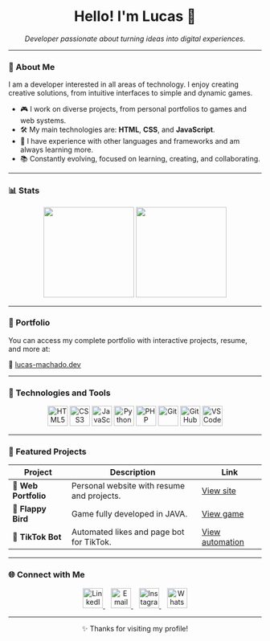<h1 align="center">Hello! I'm Lucas 👋</h1>

<p align="center">
  <em>Developer passionate about turning ideas into digital experiences.</em>
</p>

---

### 🚀 About Me

I am a developer interested in all areas of technology. I enjoy creating creative solutions, from intuitive interfaces to simple and dynamic games.

- 🎮 I work on diverse projects, from personal portfolios to games and web systems.
- 🛠️ My main technologies are: **HTML**, **CSS**, and **JavaScript**.
- 🧩 I have experience with other languages and frameworks and am always learning more.
- 📚 Constantly evolving, focused on learning, creating, and collaborating.

---

### 📊 Stats

<p align="center">
  <img src="https://github-readme-stats.vercel.app/api?username=Lucas-C-Machado&show_icons=true&theme=radical" height="180"/>
  <img src="https://github-readme-stats.vercel.app/api/top-langs/?username=Lucas-C-Machado&layout=compact&theme=radical&card_width=320" height="180"/>
</p>

---

### 💼 Portfolio

You can access my complete portfolio with interactive projects, resume, and more at:

🔗 [lucas-machado.dev](https://lucas-c-machado.github.io/Portfolio/)

---

### 📌 Technologies and Tools

<p align="center">
  <img src="https://cdn.jsdelivr.net/gh/devicons/devicon/icons/html5/html5-original.svg" width="40" alt="HTML5"/>
  <img src="https://cdn.jsdelivr.net/gh/devicons/devicon/icons/css3/css3-original.svg" width="40" alt="CSS3"/>
  <img src="https://cdn.jsdelivr.net/gh/devicons/devicon/icons/javascript/javascript-original.svg" width="40" alt="JavaScript"/>
  <img src="https://cdn.jsdelivr.net/gh/devicons/devicon/icons/python/python-original.svg" width="40" alt="Python"/>
  <img src="https://cdn.jsdelivr.net/gh/devicons/devicon/icons/php/php-original.svg" width="40" alt="PHP"/>
  <img src="https://cdn.jsdelivr.net/gh/devicons/devicon/icons/git/git-original.svg" width="40" alt="Git"/>
  <img src="https://cdn2.iconfinder.com/data/icons/social-icons-33/128/Github-1024.png" width="40" alt="GitHub"/>
  <img src="https://cdn.jsdelivr.net/gh/devicons/devicon/icons/vscode/vscode-original.svg" width="40" alt="VSCode"/>
</p>

---

### 🧠 Featured Projects

<table align="center">
  <thead>
    <tr>
      <th>Project</th>
      <th>Description</th>
      <th>Link</th>
    </tr>
  </thead>
  <tbody>
    <tr>
      <td>🎨 <strong>Web Portfolio</strong></td>
      <td>Personal website with resume and projects.</td>
      <td><a href="https://lucas-c-machado.github.io/Portfolio/">View site</a></td>
    </tr>
    <tr>
      <td>🐤 <strong>Flappy Bird</strong></td>
      <td>Game fully developed in JAVA.</td>
      <td><a href="https://github.com/Lucas-C-Machado/Flappy-Bird">View game</a></td>
    </tr>
    <tr>
      <td>🤖 <strong>TikTok Bot</strong></td>
      <td>Automated likes and page bot for TikTok.</td>
      <td><a href="https://github.com/Lucas-C-Machado/Bot-TikTok">View automation</a></td>
    </tr>
  </tbody>
</table>

---

### 🌐 Connect with Me

<p align="center">
  <a href="https://www.linkedin.com/in/lucas-c-machado-80090b307/" target="_blank">
    <img src="https://cdn.jsdelivr.net/gh/devicons/devicon/icons/linkedin/linkedin-original.svg" width="40" alt="LinkedIn"/>
  </a>
  &nbsp;&nbsp;
  <a href="mailto:lucascamponogaramachado@gmail.com" target="_blank">
    <img src="https://upload.wikimedia.org/wikipedia/commons/4/4e/Gmail_Icon.png" width="40" alt="Email"/>
  </a>
  &nbsp;&nbsp;
  <a href="https://www.instagram.com/lucas_c_machad0?igsh=bWNsZDN6ajg4cTk2" target="_blank">
    <img src="https://upload.wikimedia.org/wikipedia/commons/9/95/Instagram_logo_2022.svg" width="40" alt="Instagram"/>
  </a>
  &nbsp;&nbsp;
  <a href="https://wa.me/5555992094317" target="_blank">
    <img src="https://upload.wikimedia.org/wikipedia/commons/6/6b/WhatsApp.svg" width="40" alt="WhatsApp"/>
  </a>
</p>

---

<p align="center">✨ Thanks for visiting my profile!</p>
